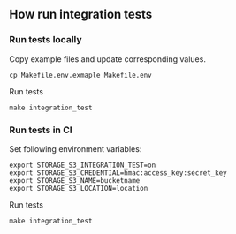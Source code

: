 ## How run integration tests

### Run tests locally

Copy example files and update corresponding values.

```shell
cp Makefile.env.exmaple Makefile.env
```

Run tests

```shell
make integration_test
```

### Run tests in CI

Set following environment variables:

```shell
export STORAGE_S3_INTEGRATION_TEST=on
export STORAGE_S3_CREDENTIAL=hmac:access_key:secret_key
export STORAGE_S3_NAME=bucketname
export STORAGE_S3_LOCATION=location
```

Run tests

```shell
make integration_test
```
